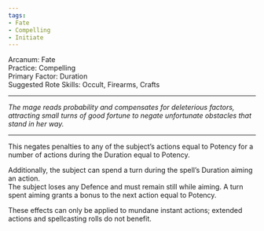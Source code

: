 ```yaml
---
tags:
- Fate
- Compelling
- Initiate
---
```


Arcanum: Fate\
Practice: Compelling\
Primary Factor: Duration\
Suggested Rote Skills: Occult, Firearms, Crafts

---

_The mage reads probability and compensates for deleterious factors, attracting small turns of good fortune to negate unfortunate obstacles that stand in her way._

---

This negates penalties to any of the subject’s actions equal to Potency for a number of actions during the Duration equal to Potency.

Additionally, the subject can spend a turn during the spell’s Duration aiming an action.\
The subject loses any Defence and must remain still while aiming. A turn spent aiming grants a bonus to the next action equal to Potency.

These effects can only be applied to mundane instant actions; extended actions and spellcasting rolls do not benefit.